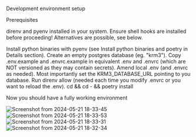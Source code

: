 Development environment setup


Prerequisites

direnv and pyenv installed in your system. Ensure shell hooks are installed before proceeding! Alternatives are possible, see below.

Install python binaries with pyenv (see Install python binaries and poetry in Details section).
Create an empty postgres database (eg. "krm3").
Copy .env.example and .envrc.example in equivalent .env and .envrc (which are NOT versioned as they may contain secrets).
Amend local .env (and .envrc as needed). Most importantly set the KRM3_DATABASE_URL pointing to you database.
Run direnv allow (needed each time you modify .envrc or you want to reload the .env).
cd && cd - && poetry install



Now you should have a fully working environment

![Screenshot from 2024-05-21 18-33-45](https://github.com/TaleeBarbieri/Django-To-Do/assets/115103838/4df99821-f604-4a8f-9ce0-36ec485ed0d8)
![Screenshot from 2024-05-21 18-33-53](https://github.com/TaleeBarbieri/Django-To-Do/assets/115103838/ffcd9227-f416-4425-b65c-ae287d0737d7)
![Screenshot from 2024-05-21 18-33-31](https://github.com/TaleeBarbieri/Django-To-Do/assets/115103838/edfb417f-b009-4742-99bd-8ece9e05f8c2)
![Screenshot from 2024-05-21 18-32-34](https://github.com/TaleeBarbieri/Django-To-Do/assets/115103838/fd3ab8f3-463f-4591-9c19-7678babafb96)
